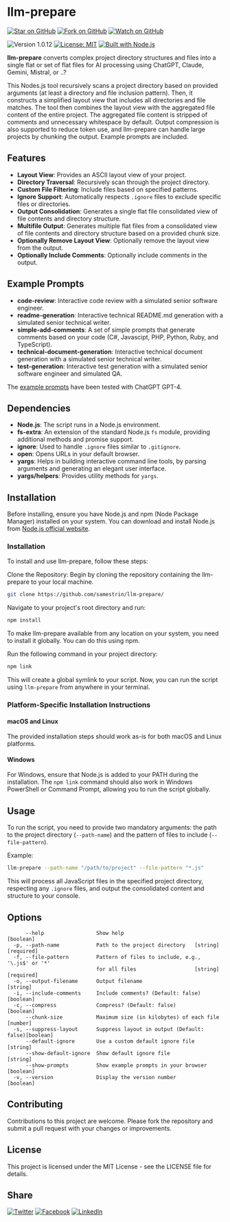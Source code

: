 # llm-prepare

[![Star on GitHub](https://img.shields.io/github/stars/samestrin/llm-prepare?style=social)](https://github.com/samestrin/llm-prepare/stargazers) [![Fork on GitHub](https://img.shields.io/github/forks/samestrin/llm-prepare?style=social)](https://github.com/samestrin/llm-prepare/network/members) [![Watch on GitHub](https://img.shields.io/github/watchers/samestrin/llm-prepare?style=social)](https://github.com/samestrin/llm-prepare/watchers)

![Version 1.0.12](https://img.shields.io/badge/Version-1.0.12-blue) [![License: MIT](https://img.shields.io/badge/License-MIT-yellow.svg)](https://opensource.org/licenses/MIT) [![Built with Node.js](https://img.shields.io/badge/Built%20with-Node.js-green)](https://nodejs.org/)

**llm-prepare** converts complex project directory structures and files into a single flat or set of flat files for AI processing using ChatGPT, Claude, Gemini, Mistral, or ..?

This Nodes.js tool recursively scans a project directory based on provided arguments (at least a directory and file inclusion pattern). Then, it constructs a simplified layout view that includes all directories and file matches. The tool then combines the layout view with the aggregated file content of the entire project. The aggregated file content is stripped of comments and unnecessary whitespace by default. Output compression is also supported to reduce token use, and llm-prepare can handle large projects by chunking the output. Example prompts are included.

## Features

- **Layout View**: Provides an ASCII layout view of your project.
- **Directory Traversal**: Recursively scan through the project directory.
- **Custom File Filtering**: Include files based on specified patterns.
- **Ignore Support**: Automatically respects `.ignore` files to exclude specific files or directories.
- **Output Consolidation**: Generates a single flat file consolidated view of file contents and directory structure.
- **Multifile Output**: Generates multiple flat files from a consolidated view of file contents and directory structure based on a provided chunk size.
- **Optionally Remove Layout View**: Optionally remove the layout view from the output.
- **Optionally Include Comments**: Optionally include comments in the output.

## Example Prompts

- **code-review**: Interactive code review with a simulated senior software engineer.
- **readme-generation**: Interactive technical README.md generation with a simulated senior technical writer.
- **simple-add-comments**: A set of simple prompts that generate comments based on your code (C#, Javascipt, PHP, Python, Ruby, and TypeScript).
- **technical-document-generation**: Interactive technical document generation with a simulated senior technical writer.
- **test-generation**: Interactive test generation with a simulated senior software engineer and simulated QA.

The [example prompts](/example-prompts/README.md) have been tested with ChatGPT GPT-4.

## Dependencies

- **Node.js**: The script runs in a Node.js environment.
- **fs-extra**: An extension of the standard Node.js `fs` module, providing additional methods and promise support.
- **ignore**: Used to handle `.ignore` files similar to `.gitignore`.
- **open**: Opens URLs in your default browser.
- **yargs**: Helps in building interactive command line tools, by parsing arguments and generating an elegant user interface.
- **yargs/helpers**: Provides utility methods for `yargs`.

## Installation

Before installing, ensure you have Node.js and npm (Node Package Manager) installed on your system. You can download and install Node.js from [Node.js official website](https://nodejs.org/).

### Installation

To install and use llm-prepare, follow these steps:

Clone the Repository: Begin by cloning the repository containing the llm-prepare to your local machine.

```bash
git clone https://github.com/samestrin/llm-prepare/
```

Navigate to your project's root directory and run:

```bash
npm install
```

To make llm-prepare available from any location on your system, you need to install it globally. You can do this using npm.

Run the following command in your project directory:

```bash
npm link
```

This will create a global symlink to your script. Now, you can run the script using `llm-prepare` from anywhere in your terminal.

### Platform-Specific Installation Instructions

#### macOS and Linux

The provided installation steps should work as-is for both macOS and Linux platforms.

#### Windows

For Windows, ensure that Node.js is added to your PATH during the installation. The `npm link` command should also work in Windows PowerShell or Command Prompt, allowing you to run the script globally.

## Usage

To run the script, you need to provide two mandatory arguments: the path to the project directory (`--path-name`) and the pattern of files to include (`--file-pattern`).

Example:

```bash
llm-prepare --path-name "/path/to/project" --file-pattern "*.js"
```

This will process all JavaScript files in the specified project directory, respecting any `.ignore` files, and output the consolidated content and structure to your console.

## Options

```
      --help                 Show help                                 [boolean]
  -p, --path-name            Path to the project directory   [string] [required]
  -f, --file-pattern         Pattern of files to include, e.g., '\.js$' or '*'
                             for all files                   [string] [required]
  -o, --output-filename      Output filename                            [string]
  -i, --include-comments     Include comments? (Default: false)        [boolean]
  -c, --compress             Compress? (Default: false)                [boolean]
      --chunk-size           Maximum size (in kilobytes) of each file   [number]
  -s, --suppress-layout      Suppress layout in output (Default: false)[boolean]
      --default-ignore       Use a custom default ignore file           [string]
      --show-default-ignore  Show default ignore file                   [string]
      --show-prompts         Show example prompts in your browser      [boolean]
  -v, --version              Display the version number                [boolean]
```

## Contributing

Contributions to this project are welcome. Please fork the repository and submit a pull request with your changes or improvements.

## License

This project is licensed under the MIT License - see the LICENSE file for details.

## Share

[![Twitter](https://img.shields.io/badge/X-Tweet-blue)](https://twitter.com/intent/tweet?text=Check%20out%20this%20awesome%20project!&url=https://github.com/samestrin/llm-prepare) [![Facebook](https://img.shields.io/badge/Facebook-Share-blue)](https://www.facebook.com/sharer/sharer.php?u=https://github.com/samestrin/llm-prepare) [![LinkedIn](https://img.shields.io/badge/LinkedIn-Share-blue)](https://www.linkedin.com/sharing/share-offsite/?url=https://github.com/samestrin/llm-prepare)

